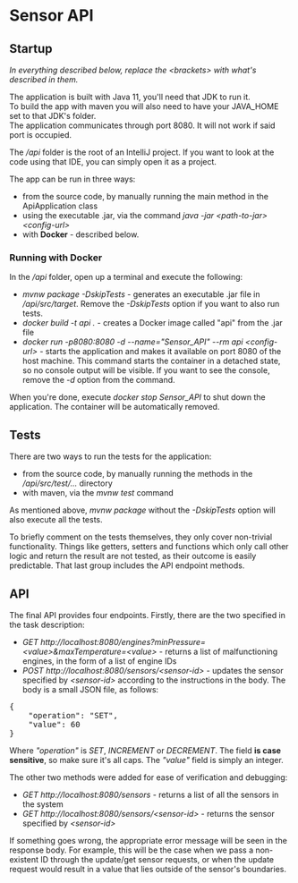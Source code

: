 # Sensor API
## Startup
*In everything described below, replace the <brackets\> with what's described in them.*

The application is built with Java 11, you'll need that JDK to run it.</br>
To build the app with maven you will also need to have your JAVA_HOME set to that JDK's folder.</br>
The application communicates through port 8080. It will not work if said port is occupied.

The */api* folder is the root of an IntelliJ project. If you want to look at the code using that IDE, you can simply open it as a project.

The app can be run in three ways:
* from the source code, by manually running the main method in the ApiApplication class
* using the executable .jar, via the command *java -jar <path-to-jar\> <config-url\>*
* with **Docker** - described below.

### Running with Docker
In the */api* folder, open up a terminal and execute the following:
* *mvnw package -DskipTests* - generates an executable .jar file in */api/src/target*. Remove the *-DskipTests* option if you want to also run tests.
* *docker build -t api .* - creates a Docker image called "api" from the .jar file
* *docker run -p8080:8080 -d --name="Sensor_API" --rm api <config-url\>* - starts the application and makes it available on port 8080 of the host machine.
  This command starts the container in a detached state, so no console output will be visible. If you want to see the console, remove the *-d* option from the command.

When you're done, execute *docker stop Sensor_API* to shut down the application. The container will be automatically removed.

## Tests
There are two ways to run the tests for the application:
* from the source code, by manually running the methods in the */api/src/test/...* directory
* with maven, via the *mvnw test* command

As mentioned above, *mvnw package* without the *-DskipTests* option will also execute all the tests.

To briefly comment on the tests themselves, they only cover non-trivial functionality. Things like getters, setters
and functions which only call other logic and return the result are not tested, as their outcome is easily predictable.
That last group includes the API endpoint methods.

## API
The final API provides four endpoints. Firstly, there are the two specified in the task description:
* *GET http://localhost:8080/engines?minPressure=<value\>&maxTemperature=<value\>* - returns a list of malfunctioning engines, in the form of a list of engine IDs
* *POST http://localhost:8080/sensors/<sensor-id\>* - updates the sensor specified by *<sensor-id\>* according to the instructions in the body. The body is a small JSON file, as follows:
<pre>
{
    "operation": "SET",
    "value": 60
}
</pre>
Where *"operation"* is *SET*, *INCREMENT* or *DECREMENT*. The field **is case sensitive**, so make sure it's all caps. The *"value"* field is simply an integer.

The other two methods were added for ease of verification and debugging:
* *GET http://localhost:8080/sensors* - returns a list of all the sensors in the system
* *GET http://localhost:8080/sensors/<sensor-id\>* - returns the sensor specified by *<sensor-id\>*

If something goes wrong, the appropriate error message will be seen in the response body. For example, this will be the case when we pass a non-existent ID through the update/get sensor requests, or when the update request would result in a value that lies outside of the sensor's boundaries.



